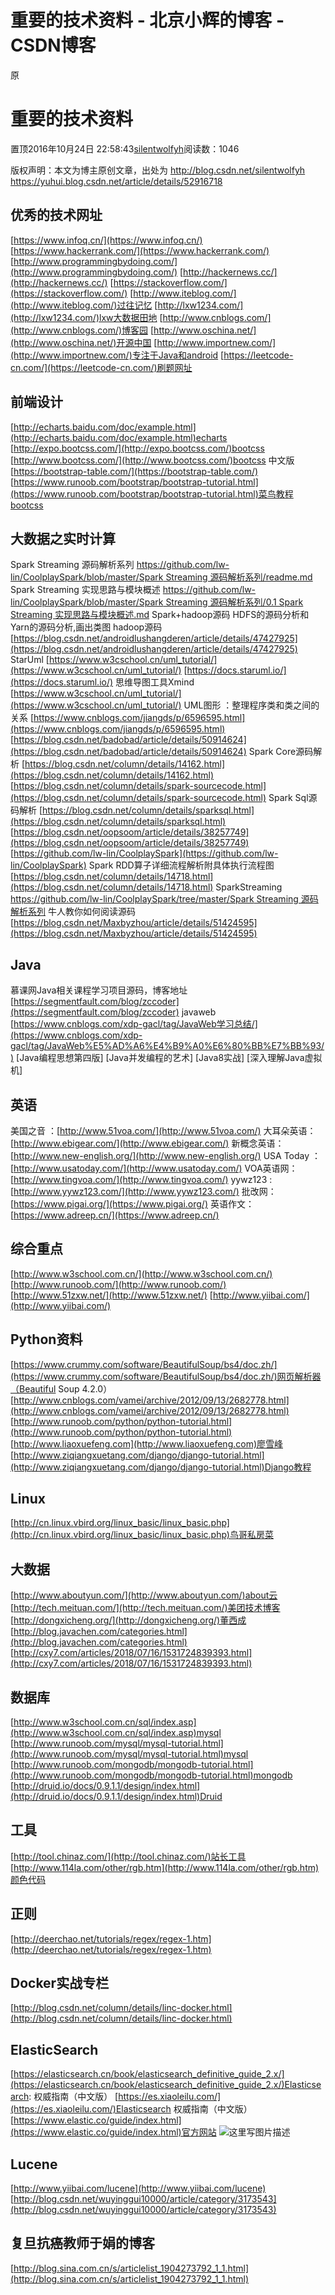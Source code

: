 
# 重要的技术资料 - 北京小辉的博客 - CSDN博客
原
# 重要的技术资料
置顶2016年10月24日 22:58:43[silentwolfyh](https://me.csdn.net/silentwolfyh)阅读数：1046


版权声明：本文为博主原创文章，出处为 http://blog.csdn.net/silentwolfyh					https://yuhui.blog.csdn.net/article/details/52916718
## 优秀的技术网址
[https://www.infoq.cn/](https://www.infoq.cn/)
[https://www.hackerrank.com/](https://www.hackerrank.com/)
[http://www.programmingbydoing.com/](http://www.programmingbydoing.com/)
[http://hackernews.cc/](http://hackernews.cc/)
[https://stackoverflow.com/](https://stackoverflow.com/)
[http://www.iteblog.com/](http://www.iteblog.com/)过往记忆
[http://lxw1234.com/](http://lxw1234.com/)lxw大数据田地
[http://www.cnblogs.com/](http://www.cnblogs.com/)博客园
[http://www.oschina.net/](http://www.oschina.net/)开源中国
[http://www.importnew.com/](http://www.importnew.com/)专注于Java和android
[https://leetcode-cn.com/](https://leetcode-cn.com/)刷题网址
## 前端设计
[http://echarts.baidu.com/doc/example.html](http://echarts.baidu.com/doc/example.html)echarts
[http://expo.bootcss.com/](http://expo.bootcss.com/)bootcss
[http://www.bootcss.com/](http://www.bootcss.com/)bootcss 中文版
[https://bootstrap-table.com/](https://bootstrap-table.com/)
[https://www.runoob.com/bootstrap/bootstrap-tutorial.html](https://www.runoob.com/bootstrap/bootstrap-tutorial.html)菜鸟教程bootcss
## 大数据之实时计算
Spark Streaming 源码解析系列
[https://github.com/lw-lin/CoolplaySpark/blob/master/Spark Streaming 源码解析系列/readme.md](https://github.com/lw-lin/CoolplaySpark/blob/master/Spark%20Streaming%20%E6%BA%90%E7%A0%81%E8%A7%A3%E6%9E%90%E7%B3%BB%E5%88%97/readme.md)
Spark Streaming 实现思路与模块概述
[https://github.com/lw-lin/CoolplaySpark/blob/master/Spark Streaming 源码解析系列/0.1 Spark Streaming 实现思路与模块概述.md](https://github.com/lw-lin/CoolplaySpark/blob/master/Spark%20Streaming%20%E6%BA%90%E7%A0%81%E8%A7%A3%E6%9E%90%E7%B3%BB%E5%88%97/0.1%20Spark%20Streaming%20%E5%AE%9E%E7%8E%B0%E6%80%9D%E8%B7%AF%E4%B8%8E%E6%A8%A1%E5%9D%97%E6%A6%82%E8%BF%B0.md)
Spark+hadoop源码
HDFS的源码分析和Yarn的源码分析,画出类图
hadoop源码
[https://blog.csdn.net/androidlushangderen/article/details/47427925](https://blog.csdn.net/androidlushangderen/article/details/47427925)
StarUml
[https://www.w3cschool.cn/uml_tutorial/](https://www.w3cschool.cn/uml_tutorial/)
[https://docs.staruml.io/](https://docs.staruml.io/)
思维导图工具Xmind
[https://www.w3cschool.cn/uml_tutorial/](https://www.w3cschool.cn/uml_tutorial/)
UML图形 ：整理程序类和类之间的关系
[https://www.cnblogs.com/jiangds/p/6596595.html](https://www.cnblogs.com/jiangds/p/6596595.html)
[https://blog.csdn.net/badobad/article/details/50914624](https://blog.csdn.net/badobad/article/details/50914624)
Spark Core源码解析
[https://blog.csdn.net/column/details/14162.html](https://blog.csdn.net/column/details/14162.html)
[https://blog.csdn.net/column/details/spark-sourcecode.html](https://blog.csdn.net/column/details/spark-sourcecode.html)
Spark Sql源码解析
[https://blog.csdn.net/column/details/sparksql.html](https://blog.csdn.net/column/details/sparksql.html)
[https://blog.csdn.net/oopsoom/article/details/38257749](https://blog.csdn.net/oopsoom/article/details/38257749)
[https://github.com/lw-lin/CoolplaySpark](https://github.com/lw-lin/CoolplaySpark)
Spark RDD算子详细流程解析附具体执行流程图
[https://blog.csdn.net/column/details/14718.html](https://blog.csdn.net/column/details/14718.html)
SparkStreaming
[https://github.com/lw-lin/CoolplaySpark/tree/master/Spark Streaming 源码解析系列](https://github.com/lw-lin/CoolplaySpark/tree/master/Spark%20Streaming%20%E6%BA%90%E7%A0%81%E8%A7%A3%E6%9E%90%E7%B3%BB%E5%88%97)
牛人教你如何阅读源码
[https://blog.csdn.net/Maxbyzhou/article/details/51424595](https://blog.csdn.net/Maxbyzhou/article/details/51424595)
## Java
慕课网Java相关课程学习项目源码，博客地址
[https://segmentfault.com/blog/zccoder](https://segmentfault.com/blog/zccoder)
javaweb
[https://www.cnblogs.com/xdp-gacl/tag/JavaWeb学习总结/](https://www.cnblogs.com/xdp-gacl/tag/JavaWeb%E5%AD%A6%E4%B9%A0%E6%80%BB%E7%BB%93/)
[Java编程思想第四版]
[Java并发编程的艺术]
[Java8实战]
[深入理解Java虚拟机]
## 英语
美国之音 ：[http://www.51voa.com/](http://www.51voa.com/)
大耳朵英语：[http://www.ebigear.com/](http://www.ebigear.com/)
新概念英语：[http://www.new-english.org/](http://www.new-english.org/)
USA Today ：[http://www.usatoday.com/](http://www.usatoday.com/)
VOA英语网：[http://www.tingvoa.com/](http://www.tingvoa.com/)
yywz123 :[http://www.yywz123.com/](http://www.yywz123.com/)
批改网：[https://www.pigai.org/](https://www.pigai.org/)
英语作文：[https://www.adreep.cn/](https://www.adreep.cn/)
## 综合重点
[http://www.w3school.com.cn/](http://www.w3school.com.cn/)
[http://www.runoob.com/](http://www.runoob.com/)
[http://www.51zxw.net/](http://www.51zxw.net/)
[http://www.yiibai.com/](http://www.yiibai.com/)
## Python资料
[https://www.crummy.com/software/BeautifulSoup/bs4/doc.zh/](https://www.crummy.com/software/BeautifulSoup/bs4/doc.zh/)网页解析器（Beautiful Soup 4.2.0）
[http://www.cnblogs.com/vamei/archive/2012/09/13/2682778.html](http://www.cnblogs.com/vamei/archive/2012/09/13/2682778.html)
[http://www.runoob.com/python/python-tutorial.html](http://www.runoob.com/python/python-tutorial.html)
[http://www.liaoxuefeng.com](http://www.liaoxuefeng.com)廖雪峰
[http://www.ziqiangxuetang.com/django/django-tutorial.html](http://www.ziqiangxuetang.com/django/django-tutorial.html)Django教程
## Linux
[http://cn.linux.vbird.org/linux_basic/linux_basic.php](http://cn.linux.vbird.org/linux_basic/linux_basic.php)鸟哥私房菜
## 大数据
[http://www.aboutyun.com/](http://www.aboutyun.com/)about云
[http://tech.meituan.com/](http://tech.meituan.com/)美团技术博客
[http://dongxicheng.org/](http://dongxicheng.org/)董西成
[http://blog.javachen.com/categories.html](http://blog.javachen.com/categories.html)
[http://cxy7.com/articles/2018/07/16/1531724839393.html](http://cxy7.com/articles/2018/07/16/1531724839393.html)
## 数据库
[http://www.w3school.com.cn/sql/index.asp](http://www.w3school.com.cn/sql/index.asp)mysql
[http://www.runoob.com/mysql/mysql-tutorial.html](http://www.runoob.com/mysql/mysql-tutorial.html)mysql
[http://www.runoob.com/mongodb/mongodb-tutorial.html](http://www.runoob.com/mongodb/mongodb-tutorial.html)mongodb
[http://druid.io/docs/0.9.1.1/design/index.html](http://druid.io/docs/0.9.1.1/design/index.html)Druid
## 工具
[http://tool.chinaz.com/](http://tool.chinaz.com/)站长工具
[http://www.114la.com/other/rgb.htm](http://www.114la.com/other/rgb.htm)颜色代码
## 正则
[http://deerchao.net/tutorials/regex/regex-1.htm](http://deerchao.net/tutorials/regex/regex-1.htm)
## Docker实战专栏
[http://blog.csdn.net/column/details/linc-docker.html](http://blog.csdn.net/column/details/linc-docker.html)
## ElasticSearch
[https://elasticsearch.cn/book/elasticsearch_definitive_guide_2.x/](https://elasticsearch.cn/book/elasticsearch_definitive_guide_2.x/)Elasticsearch: 权威指南（中文版）
[https://es.xiaoleilu.com/](https://es.xiaoleilu.com/)Elasticsearch 权威指南（中文版）
[https://www.elastic.co/guide/index.html](https://www.elastic.co/guide/index.html)官方网站
![这里写图片描述](https://img-blog.csdn.net/20170606091326070?watermark/2/text/aHR0cDovL2Jsb2cuY3Nkbi5uZXQvc2lsZW50d29sZnlo/font/5a6L5L2T/fontsize/400/fill/I0JBQkFCMA==/dissolve/70/gravity/SouthEast)
## Lucene
[http://www.yiibai.com/lucene](http://www.yiibai.com/lucene)
[http://blog.csdn.net/wuyinggui10000/article/category/3173543](http://blog.csdn.net/wuyinggui10000/article/category/3173543)
## 复旦抗癌教师于娟的博客
[http://blog.sina.com.cn/s/articlelist_1904273792_1_1.html](http://blog.sina.com.cn/s/articlelist_1904273792_1_1.html)

